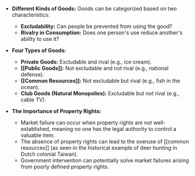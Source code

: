 
- **Different Kinds of Goods:** Goods can be categorized based on two characteristics:
    
    - **Excludability:** Can people be prevented from using the good?
    - **Rivalry in Consumption:** Does one person's use reduce another's ability to use it?
- **Four Types of Goods:**
    
    - **Private Goods:** Excludable and rival (e.g., ice cream).
    - **[[Public Goods]]:** Not excludable and not rival (e.g., national defense).
    - **[[Common Resources]]:** Not excludable but rival (e.g., fish in the ocean).
    - **Club Goods (Natural Monopolies):** Excludable but not rival (e.g., cable TV).
- **The Importance of Property Rights:**
    
    - Market failure can occur when property rights are not well-established, meaning no one has the legal authority to control a valuable item.
    - The absence of property rights can lead to the overuse of [[common resources]] (as seen in the historical example of deer hunting in Dutch colonial Taiwan).
    - Government intervention can potentially solve market failures arising from poorly defined property rights.